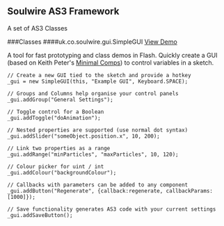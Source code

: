 
Soulwire AS3 Framework
-----

A set of AS3 Classes

###Classes
####uk.co.soulwire.gui.SimpleGUI
[View Demo](http://blog.soulwire.co.uk/)

A tool for fast prototyping and class demos in Flash.
Quickly create a GUI (based on Keith Peter's [Minimal Comps](http://www.minimalcomps.com/)) to control variables in a sketch.

	// Create a new GUI tied to the sketch and provide a hotkey
	_gui = new SimpleGUI(this, "Example GUI", Keyboard.SPACE);

	// Groups and Columns help organise your control panels
	_gui.addGroup("General Settings");

	// Toggle control for a Boolean
	_gui.addToggle("doAnimation");

	// Nested properties are supported (use normal dot syntax)
	_gui.addSlider("someObject.position.x", 10, 200);

	// Link two properties as a range
	_gui.addRange("minParticles", "maxParticles", 10, 120);

	// Colour picker for uint / int
	_gui.addColour("backgroundColour");

	// Callbacks with parameters can be added to any component
	_gui.addButton("Regenerate", {callback:regenerate, callbackParams:[1000]});

	// Save functionality generates AS3 code with your current settings
	_gui.addSaveButton();
